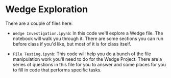 # Wedge Exploration

There are a couple of files here: 

* `Wedge Investigation.ipynb`: In this code we'll explore a Wedge file. The
notebook will walk you through it. There are some
sections you can run before class if you'd like, but most of it is for class itself.

* `File Testing.ipynb`: This code will help you do a bunch of the file
manipulation work you'll need to do for the Wedge Project. There are a series
of questions in this file for you to answer and some places for you to fill 
in code that performs specific tasks. 
